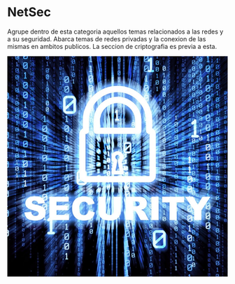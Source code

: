# NetSec

Agrupe dentro de esta categoria aquellos temas relacionados a las redes y a su seguridad. Abarca temas de redes privadas y la conexion de las mismas en ambitos publicos. La seccion de criptografia es previa a esta.

![](../.gitbook/assets/imagen%20%2825%29.png)

